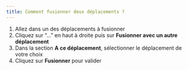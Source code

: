 ```yaml
---
title: Comment fusionner deux déplacements ?
---
```


1. Allez dans un des déplacements à fusionner
2. Cliquez sur “…” en haut à droite puis sur **Fusionner avec un autre déplacement**
3. Dans la section **A ce déplacement**, sélectionner le déplacement de votre choix
4. Cliquez sur **Fusionner** pour valider